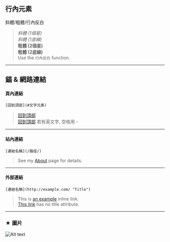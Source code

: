 ## 行內元素
斜體/粗體/行內反白
> *斜體 (1個星)*  
_斜體 (1底線)_  
**粗體 (2個星)**   
__粗體 (2底線)__  
Use the `行內反白` function.  

----------------------------------
## 錨 & 網路連結

#### 頁內連結
`[回到頂部](#文字元素)`
>[回到頂部](#文字元素)  
>[回到頂部](#a-bb-cc) 若有英文字, 空格用 -
----------------------------------
#### 站內連結
`[連結名稱](/路徑/)`
>See my [About](/about/) page for details. 
----------------------------------
#### 外部連結
`[連結名稱](http://example.com/ "Title")`
>This is [an example](http://example.com/ "Title") inline link.  
>[This link](http://example.net/) has no title attribute.
----------------------------------
### ★ 圖片
![Alt text](https://www.google.com.tw/images/branding/googlelogo/2x/googlelogo_color_272x92dp.png  "Optional title")
